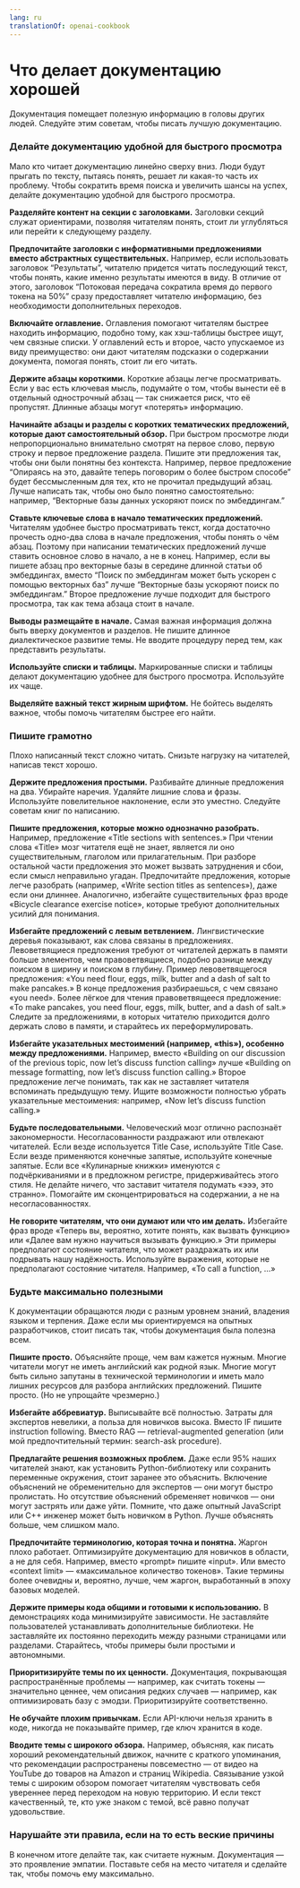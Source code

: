 ```yaml
---
lang: ru
translationOf: openai-cookbook
---
```


# Что делает документацию хорошей

Документация помещает полезную информацию в головы других людей. Следуйте этим советам, чтобы писать лучшую документацию.

### Делайте документацию удобной для быстрого просмотра

Мало кто читает документацию линейно сверху вниз. Люди будут прыгать по тексту, пытаясь понять, решает ли какая-то часть их проблему. Чтобы сократить время поиска и увеличить шансы на успех, делайте документацию удобной для быстрого просмотра.

**Разделяйте контент на секции с заголовками.** Заголовки секций служат ориентирами, позволяя читателям понять, стоит ли углубляться или перейти к следующему разделу.

**Предпочитайте заголовки с информативными предложениями вместо абстрактных существительных.** Например, если использовать заголовок “Результаты”, читателю придется читать последующий текст, чтобы понять, какие именно результаты имеются в виду. В отличие от этого, заголовок “Потоковая передача сократила время до первого токена на 50%” сразу предоставляет читателю информацию, без необходимости дополнительных переходов.

**Включайте оглавление.** Оглавления помогают читателям быстрее находить информацию, подобно тому, как хэш-таблицы быстрее ищут, чем связные списки. У оглавлений есть и второе, часто упускаемое из виду преимущество: они дают читателям подсказки о содержании документа, помогая понять, стоит ли его читать.

**Держите абзацы короткими.** Короткие абзацы легче просматривать. Если у вас есть ключевая мысль, подумайте о том, чтобы вынести её в отдельный однострочный абзац — так снижается риск, что её пропустят. Длинные абзацы могут «потерять» информацию.

**Начинайте абзацы и разделы с коротких тематических предложений, которые дают самостоятельный обзор.** При быстром просмотре люди непропорционально внимательно смотрят на первое слово, первую строку и первое предложение раздела. Пишите эти предложения так, чтобы они были понятны без контекста. Например, первое предложение “Опираясь на это, давайте теперь поговорим о более быстром способе” будет бессмысленным для тех, кто не прочитал предыдущий абзац. Лучше написать так, чтобы оно было понятно самостоятельно: например, “Векторные базы данных ускоряют поиск по эмбеддингам.”

**Ставьте ключевые слова в начало тематических предложений.** Читателям удобнее быстро просматривать текст, когда достаточно прочесть одно-два слова в начале предложения, чтобы понять о чём абзац. Поэтому при написании тематических предложений лучше ставить основное слово в начало, а не в конец. Например, если вы пишете абзац про векторные базы в середине длинной статьи об эмбеддингах, вместо “Поиск по эмбеддингам может быть ускорен с помощью векторных баз” лучше “Векторные базы ускоряют поиск по эмбеддингам.” Второе предложение лучше подходит для быстрого просмотра, так как тема абзаца стоит в начале.

**Выводы размещайте в начале.** Самая важная информация должна быть вверху документов и разделов. Не пишите длинное диалектическое развитие темы. Не вводите процедуру перед тем, как представить результаты.

**Используйте списки и таблицы.** Маркированные списки и таблицы делают документацию удобнее для быстрого просмотра. Используйте их чаще.

**Выделяйте важный текст жирным шрифтом.** Не бойтесь выделять важное, чтобы помочь читателям быстрее его найти.

### Пишите грамотно

Плохо написанный текст сложно читать. Снизьте нагрузку на читателей, написав текст хорошо.

**Держите предложения простыми.** Разбивайте длинные предложения на два. Убирайте наречия. Удаляйте лишние слова и фразы. Используйте повелительное наклонение, если это уместно. Следуйте советам книг по написанию.

**Пишите предложения, которые можно однозначно разобрать.** Например, предложение «Title sections with sentences.» При чтении слова «Title» мозг читателя ещё не знает, является ли оно существительным, глаголом или прилагательным. При разборе остальной части предложения это может вызвать затруднения и сбои, если смысл неправильно угадан. Предпочитайте предложения, которые легче разобрать (например, «Write section titles as sentences»), даже если они длиннее. Аналогично, избегайте существительных фраз вроде «Bicycle clearance exercise notice», которые требуют дополнительных усилий для понимания.

**Избегайте предложений с левым ветвлением.** Лингвистические деревья показывают, как слова связаны в предложениях. Левоветвящиеся предложения требуют от читателей держать в памяти больше элементов, чем правоветвящиеся, подобно разнице между поиском в ширину и поиском в глубину. Пример левоветвящегося предложения: «You need flour, eggs, milk, butter and a dash of salt to make pancakes.» В конце предложения разбираешься, с чем связано «you need». Более лёгкое для чтения правоветвящееся предложение: «To make pancakes, you need flour, eggs, milk, butter, and a dash of salt.» Следите за предложениями, в которых читателю приходится долго держать слово в памяти, и старайтесь их переформулировать.

**Избегайте указательных местоимений (например, «this»), особенно между предложениями.** Например, вместо «Building on our discussion of the previous topic, now let’s discuss function calling» лучше «Building on message formatting, now let’s discuss function calling.» Второе предложение легче понимать, так как не заставляет читателя вспоминать предыдущую тему. Ищите возможности полностью убрать указательные местоимения: например, «Now let’s discuss function calling.»

**Будьте последовательными.** Человеческий мозг отлично распознаёт закономерности. Несогласованности раздражают или отвлекают читателей. Если везде используется Title Case, используйте Title Case. Если везде применяются конечные запятые, используйте конечные запятые. Если все «Кулинарные книжки» именуются с подчёркиваниями и в предложном регистре, придерживайтесь этого стиля. Не делайте ничего, что заставит читателя подумать «эээ, это странно». Помогайте им сконцентрироваться на содержании, а не на несогласованностях.

**Не говорите читателям, что они думают или что им делать.** Избегайте фраз вроде «Теперь вы, вероятно, хотите понять, как вызвать функцию» или «Далее вам нужно научиться вызывать функцию.» Эти примеры предполагют состояние читателя, что может раздражать их или подрывать нашу надёжность. Используйте выражения, которые не предполагают состояние читателя. Например, «To call a function, …»

### Будьте максимально полезными

К документации обращаются люди с разным уровнем знаний, владения языком и терпения. Даже если мы ориентируемся на опытных разработчиков, стоит писать так, чтобы документация была полезна всем.

**Пишите просто.** Объясняйте проще, чем вам кажется нужным. Многие читатели могут не иметь английский как родной язык. Многие могут быть сильно запутаны в технической терминологии и иметь мало лишних ресурсов для разбора английских предложений. Пишите просто. (Но не упрощайте чрезмерно.)

**Избегайте аббревиатур.** Выписывайте всё полностью. Затраты для экспертов невелики, а польза для новичков высока. Вместо IF пишите instruction following. Вместо RAG — retrieval-augmented generation (или мой предпочтительный термин: search-ask procedure).

**Предлагайте решения возможных проблем.** Даже если 95% наших читателей знают, как установить Python-библиотеку или сохранить переменные окружения, стоит заранее это объяснить. Включение объяснений не обременительно для экспертов — они могут быстро пролистать. Но отсутствие объяснений обременяет новичков — они могут застрять или даже уйти. Помните, что даже опытный JavaScript или C++ инженер может быть новичком в Python. Лучше объяснять больше, чем слишком мало.

**Предпочитайте терминологию, которая точна и понятна.** Жаргон плохо работает. Оптимизируйте документацию для новичков в области, а не для себя. Например, вместо «prompt» пишите «input». Или вместо «context limit» — «максимальное количество токенов». Такие термины более очевидны и, вероятно, лучше, чем жаргон, выработанный в эпоху базовых моделей.

**Держите примеры кода общими и готовыми к использованию.** В демонстрациях кода минимизируйте зависимости. Не заставляйте пользователей устанавливать дополнительные библиотеки. Не заставляйте их постоянно переходить между разными страницами или разделами. Старайтесь, чтобы примеры были простыми и автономными.

**Приоритизируйте темы по их ценности.** Документация, покрывающая распространённые проблемы — например, как считать токены — значительно ценнее, чем описания редких случаев — например, как оптимизировать базу с эмодзи. Приоритизируйте соответственно.

**Не обучайте плохим привычкам.** Если API-ключи нельзя хранить в коде, никогда не показывайте пример, где ключ хранится в коде.

**Вводите темы с широкого обзора.** Например, объясняя, как писать хороший рекомендательный движок, начните с краткого упоминания, что рекомендации распространены повсеместно — от видео на YouTube до товаров на Amazon и страниц Wikipedia. Связывание узкой темы с широким обзором помогает читателям чувствовать себя увереннее перед переходом на новую территорию. И если текст качественный, те, кто уже знаком с темой, всё равно получат удовольствие.

### Нарушайте эти правила, если на то есть веские причины

В конечном итоге делайте так, как считаете нужным. Документация — это проявление эмпатии. Поставьте себя на место читателя и сделайте так, чтобы помочь ему максимально.